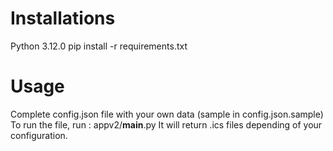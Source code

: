 # Installations
Python 3.12.0
pip install -r requirements.txt

# Usage
Complete config.json file with your own data (sample in config.json.sample)
To run the file, run : appv2/__main__.py 
It will return .ics files depending of your configuration.

